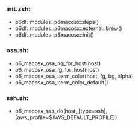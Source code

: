 ### init.zsh:
- p6df::modules::p6macosx::deps()
- p6df::modules::p6macosx::external::brew()
- p6df::modules::p6macosx::init()

### osa.sh:
- p6_macosx_osa_bg_for_host(host)
- p6_macosx_osa_fg_for_host(host)
- p6_macosx_osa_iterm_color(host, fg, bg, alpha)
- p6_macosx_osa_iterm_color_default()

### ssh.sh:
- p6_macosx_ssh_do(host, [type=ssh], [aws_profile=$AWS_DEFAULT_PROFILE])

